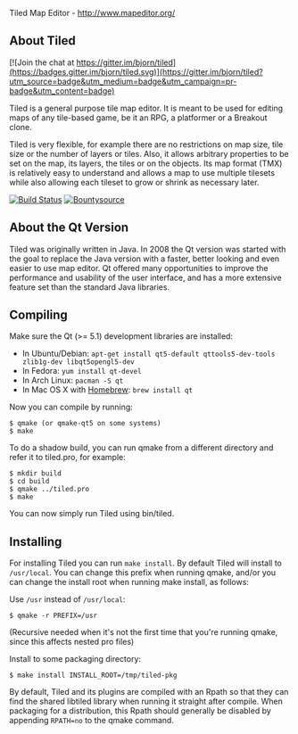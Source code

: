 Tiled Map Editor - http://www.mapeditor.org/

About Tiled
-------------------------------------------------------------------------------

[![Join the chat at https://gitter.im/bjorn/tiled](https://badges.gitter.im/bjorn/tiled.svg)](https://gitter.im/bjorn/tiled?utm_source=badge&utm_medium=badge&utm_campaign=pr-badge&utm_content=badge)

Tiled is a general purpose tile map editor. It is meant to be used for editing
maps of any tile-based game, be it an RPG, a platformer or a Breakout clone.

Tiled is very flexible, for example there are no restrictions on map size, tile
size or the number of layers or tiles. Also, it allows arbitrary properties to
be set on the map, its layers, the tiles or on the objects. Its map format
(TMX) is relatively easy to understand and allows a map to use multiple
tilesets while also allowing each tileset to grow or shrink as necessary later.

[![Build Status](http://img.shields.io/travis/bjorn/tiled.svg)](https://travis-ci.org/bjorn/tiled) [![Bountysource](https://www.bountysource.com/badge/tracker?tracker_id=52019)](https://www.bountysource.com/trackers/52019-tiled?utm_source=52019&utm_medium=shield&utm_campaign=TRACKER_BADGE)

About the Qt Version
-------------------------------------------------------------------------------

Tiled was originally written in Java. In 2008 the Qt version was started with
the goal to replace the Java version with a faster, better looking and even
easier to use map editor. Qt offered many opportunities to improve the
performance and usability of the user interface, and has a more extensive
feature set than the standard Java libraries.

Compiling
-------------------------------------------------------------------------------

Make sure the Qt (>= 5.1) development libraries are installed:

* In Ubuntu/Debian: `apt-get install qt5-default qttools5-dev-tools zlib1g-dev libqt5opengl5-dev`
* In Fedora:        `yum install qt-devel`
* In Arch Linux:    `pacman -S qt`
* In Mac OS X with [Homebrew](http://brew.sh/): `brew install qt`

Now you can compile by running:

    $ qmake (or qmake-qt5 on some systems)
    $ make

To do a shadow build, you can run qmake from a different directory and refer
it to tiled.pro, for example:

    $ mkdir build
    $ cd build
    $ qmake ../tiled.pro
    $ make

You can now simply run Tiled using bin/tiled.

Installing
-------------------------------------------------------------------------------

For installing Tiled you can run `make install`. By default Tiled will install
to `/usr/local`. You can change this prefix when running qmake, and/or you can
change the install root when running make install, as follows:

Use `/usr` instead of `/usr/local`:

    $ qmake -r PREFIX=/usr

(Recursive needed when it's not the first time that you're running qmake, since
this affects nested pro files)

Install to some packaging directory:

    $ make install INSTALL_ROOT=/tmp/tiled-pkg

By default, Tiled and its plugins are compiled with an Rpath so that they can
find the shared libtiled library when running it straight after compile. When
packaging for a distribution, this Rpath should generally be disabled by
appending `RPATH=no` to the qmake command.
